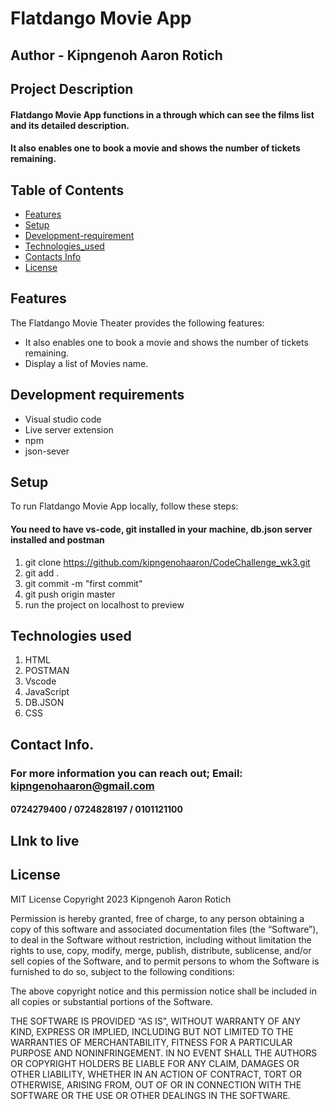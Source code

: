 # Flatdango Movie App

## Author - Kipngenoh Aaron Rotich

## Project Description

#### Flatdango Movie App functions in a through which can see the films list and its detailed description. 
#### It also enables one to book a movie and shows the number of tickets remaining.

## Table of Contents

- [Features](#features)
- [Setup](#setup)
- [Development-requirement](#Development-requirement)
- [Technologies_used](#Technologies_used)
- [Contacts Info](#ContactsInfo)
- [License](#license)

## Features

The Flatdango Movie Theater provides the following features:
- It also enables one to book a movie and shows the number of tickets remaining.
- Display a list of Movies name.

## Development requirements
- Visual studio code
- Live server  extension
- npm
- json-sever

## Setup

To run Flatdango Movie App locally, follow these steps:


#### You need to have vs-code, git installed in your machine, db.json server installed and postman

1. git clone https://github.com/kipngenohaaron/CodeChallenge_wk3.git
2. git add .
3. git commit -m "first commit"
4. git push origin master
5. run the project on localhost to preview

## Technologies used

1. HTML
2. POSTMAN
3. Vscode
4. JavaScript
5. DB.JSON
6. CSS


## Contact Info.

### For more information you can reach out; Email: kipngenohaaron@gmail.com
#### 0724279400 / 0724828197 / 0101121100
## LInk to live 

## License
MIT License
Copyright 2023 Kipngenoh Aaron Rotich

Permission is hereby granted, free of charge, to any person obtaining a copy of this software and associated documentation files (the “Software”), to deal in the Software without restriction, including without limitation the rights to use, copy, modify, merge, publish, distribute, sublicense, and/or sell copies of the Software, and to permit persons to whom the Software is furnished to do so, subject to the following conditions:

The above copyright notice and this permission notice shall be included in all copies or substantial portions of the Software.

THE SOFTWARE IS PROVIDED “AS IS”, WITHOUT WARRANTY OF ANY KIND, EXPRESS OR IMPLIED, INCLUDING BUT NOT LIMITED TO THE WARRANTIES OF MERCHANTABILITY, FITNESS FOR A PARTICULAR PURPOSE AND NONINFRINGEMENT. IN NO EVENT SHALL THE AUTHORS OR COPYRIGHT HOLDERS BE LIABLE FOR ANY CLAIM, DAMAGES OR OTHER LIABILITY, WHETHER IN AN ACTION OF CONTRACT, TORT OR OTHERWISE, ARISING FROM, OUT OF OR IN CONNECTION WITH THE SOFTWARE OR THE USE OR OTHER DEALINGS IN THE SOFTWARE.